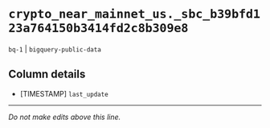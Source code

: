 # `crypto_near_mainnet_us._sbc_b39bfd123a764150b3414fd2c8b309e8`
`bq-1` | `bigquery-public-data`

## Column details
* [TIMESTAMP] `last_update`

-------------------------------------------------------------------------------
*Do not make edits above this line.*
